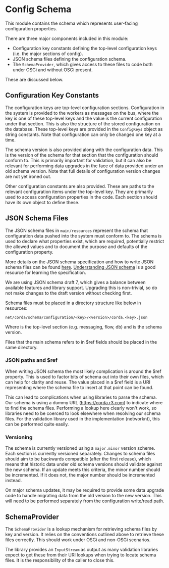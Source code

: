 # Config Schema

This module contains the schema which represents user-facing configuration properties.

There are three major components included in this module:

- Configuration key constants defining the top-level configuration keys (i.e. the major sections of config).
- JSON schema files defining the configuration schema.
- The `SchemaProvider`, which gives access to these files to code both under OSGi and without OSGi present.

These are discussed below.

## Configuration Key Constants

The configuration keys are top-level configuration sections. Configuration in the system is provided to the workers as
messages on the bus, where the key is one of these top-level keys and the value is the current configuration under that
section. This is also the structure of the stored configuration on the database. These top-level keys are provided in
the `ConfigKeys` object as string constants. Note that configuration can only be changed one key at a time.

The schema version is also provided along with the configuration data. This is the version of the schema for that section
that the configuration should conform to. This is primarily important for validation, but it can also be relevant for
performing data upgrades in the face of data provided under an old schema version. Note that full details of 
configuration version changes are not yet ironed out.

Other configuration constants are also provided. These are paths to the relevant configuration items under the top-level
key. They are primarily used to access configuration properties in the code. Each section should have its own object to
define these.

## JSON Schema Files

The JSON schema files in `main/resources` represent the schema that configuration data pushed into the system must
conform to. The schema is used to declare what properties exist, which are required, potentially restrict the allowed
values and to document the purpose and defaults of the configuration property.

More details on the JSON schema specification and how to write JSON schema files can be found [here](https://json-schema.org/).
[Understanding JSON schema](https://json-schema.org/understanding-json-schema/) is a good resource for learning the
specification.

We are using JSON schema draft 7, which gives a balance between available features and library support. Upgrading this
is non-trivial, so do not make changes to the draft version without checking first.

Schema files must be placed in a directory structure like below in resources:

`net/corda/schema/configuration/<key>/<version>/corda.<key>.json`

Where <key> is the top-level section (e.g. messaging, flow, db) and <version> is the schema version.

Files that the main schema refers to in $ref fields should be placed in the same directory.

### JSON paths and $ref

When writing JSON schema the most likely complication is around the $ref property. This is used to factor bits of schema
out into their own files, which can help for clarity and reuse. The value placed in a $ref field is a URI representing
where the schema file to insert at that point can be found.

This can lead to complications when using libraries to parse the schema. Our schema is using a dummy URL (https://corda.r3.com)
to indicate where to find the schema files. Performing a lookup here clearly won't work, so libraries need to be coerced
to look elsewhere when resolving our schema files. For the validation library used in the implementation (networknt),
this can be performed quite easily.

### Versioning

The schema is currently versioned using a `major.minor` version scheme. Each section is currently versioned separately.
Changes to schema files should aim to be backwards compatible (after the first release), which means that historic data
under old schema versions should validate against the new schema. If an update meets this criteria, the minor number
should be incremented. If it does not, the major number should be incremented instead.

On major schema updates, it may be required to provide some data upgrade code to handle migrating data from the old
version to the new version. This will need to be performed separately from the configuration write/read path.

## SchemaProvider

The `SchemaProvider` is a lookup mechanism for retrieving schema files by key and version. It relies on the conventions
outlined above to retrieve these files correctly. This should work under OSGi and non-OSGi scenarios.

The library provides an `InputStream` as output as many validation libraries expect to get these from their URI lookups
when trying to locate schema files. It is the responsibility of the caller to close this.

